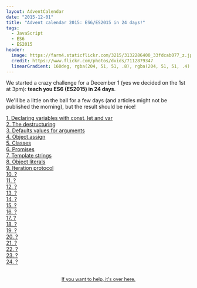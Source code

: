 ```yaml
---
layout: AdventCalendar
date: "2015-12-01"
title: "Advent calendar 2015: ES6/ES2015 in 24 days!"
tags:
  - JavaScript
  - ES6
  - ES2015
header:
  image: https://farm4.staticflickr.com/3215/3132286400_33fdcab077_z.jpg
  credit: https://www.flickr.com/photos/dvids/7112879347
  linearGradient: 160deg, rgba(204, 51, 51, .8), rgba(204, 51, 51, .4)
---
```


We started a crazy challenge for a December 1 (yes we decided on the 1st
at 3pm): **teach you ES6 (ES2015) in 24 days**.

We'll be a little on the ball for a few days (and articles might not be
published the morning), but the result should be nice!

<div class="r-Grid">
  <div class="r-Grid-cell r-minM--1of4">
    <a
      class="putainde-Day"
      href="/en/articles/js/es2015/const-let-var/"
    >
      1. Declaring variables with const, let and var
    </a>
  </div>

  <div class="r-Grid-cell r-minM--1of4">
    <a
      class="putainde-Day"
      href="/en/articles/js/es2015/destructuring/"
    >
      2. The destructuring
    </a>
  </div>

  <div class="r-Grid-cell r-minM--1of4">
    <a
      class="putainde-Day"
      href="/en/articles/js/es2015/defaults/"
    >
      3. Defaults values for arguments
    </a>
  </div>

  <div class="r-Grid-cell r-minM--1of4">
    <a
      class="putainde-Day"
      href="/en/articles/js/es2015/object-assign/"
    >
      4. Object.assign
    </a>
  </div>

  <div class="r-Grid-cell r-minM--1of4">
    <a
      class="putainde-Day"
      href="/en/articles/js/es2015/classes/"
    >
      5. Classes
    </a>
  </div>

  <div class="r-Grid-cell r-minM--1of4">
    <a
      class="putainde-Day"
      href="/en/articles/js/es2015/promises/"
    >
      6. Promises
    </a>
  </div>

  <div class="r-Grid-cell r-minM--1of4">
    <a
      class="putainde-Day"
      href="/en/articles/js/es2015/template-strings/"
    >
      7. Template strings
    </a>
  </div>

  <div class="r-Grid-cell r-minM--1of4">
    <a
      class="putainde-Day"
      href="/en/articles/js/es2015/object-literals/"
    >
      8. Object literals
    </a>
  </div>

  <div class="r-Grid-cell r-minM--1of4">
    <a
      class="putainde-Day"
      href="/en/articles/js/es2015/iterators/"
    >
      9. Iteration protocol
    </a>
  </div>

  <div class="r-Grid-cell r-minM--1of4">
    <a
      class="putainde-Day"
      href=""
    >
      10. ?
    </a>
  </div>

  <div class="r-Grid-cell r-minM--1of4">
    <a
      class="putainde-Day"
      href=""
    >
      11. ?
    </a>
  </div>

  <div class="r-Grid-cell r-minM--1of4">
    <a
      class="putainde-Day"
      href=""
    >
      12. ?
    </a>
  </div>

  <div class="r-Grid-cell r-minM--1of4">
    <a
      class="putainde-Day"
      href=""
    >
      13. ?
    </a>
  </div>

  <div class="r-Grid-cell r-minM--1of4">
    <a
      class="putainde-Day"
      href=""
    >
      14. ?
    </a>
  </div>

  <div class="r-Grid-cell r-minM--1of4">
    <a
      class="putainde-Day"
      href=""
    >
      15. ?
    </a>
  </div>

  <div class="r-Grid-cell r-minM--1of4">
    <a
      class="putainde-Day"
      href=""
    >
      16. ?
    </a>
  </div>

  <div class="r-Grid-cell r-minM--1of4">
    <a
      class="putainde-Day"
      href=""
    >
      17. ?
    </a>
  </div>

  <div class="r-Grid-cell r-minM--1of4">
    <a
      class="putainde-Day"
      href=""
    >
      18. ?
    </a>
  </div>

  <div class="r-Grid-cell r-minM--1of4">
    <a
      class="putainde-Day"
      href=""
    >
      19. ?
    </a>
  </div>

  <div class="r-Grid-cell r-minM--1of4">
    <a
      class="putainde-Day"
      href=""
    >
      20. ?
    </a>
  </div>

  <div class="r-Grid-cell r-minM--1of4">
    <a
      class="putainde-Day"
      href=""
    >
      21. ?
    </a>
  </div>

  <div class="r-Grid-cell r-minM--1of4">
    <a
      class="putainde-Day"
      href=""
    >
      22. ?
    </a>
  </div>

  <div class="r-Grid-cell r-minM--1of4">
    <a
      class="putainde-Day"
      href=""
    >
      23. ?
    </a>
  </div>

  <div class="r-Grid-cell r-minM--1of4">
    <a
      class="putainde-Day"
      href=""
    >
      24. ?
    </a>
  </div>
</div>

<p style="font-size: 0.8rem; margin: 2rem; text-align: center;">
  <a href="https://github.com/putaindecode/putaindecode.io/issues/553">
    If you want to help, it's over here.
  </a>
</p>
